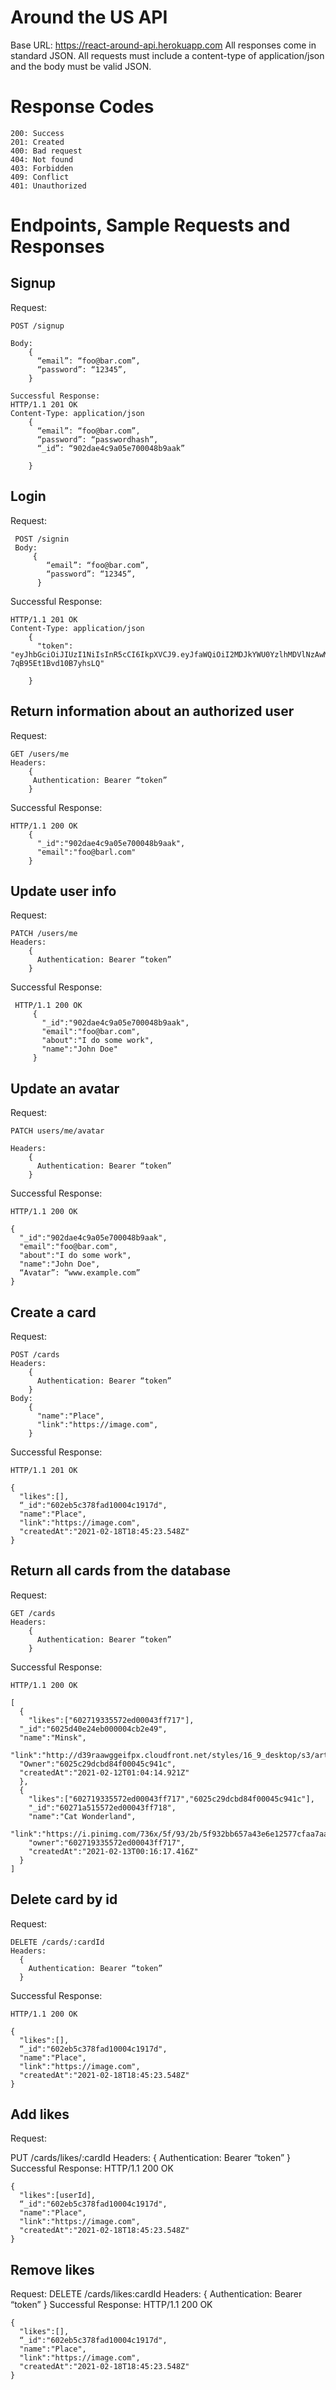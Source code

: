 # Around the US API
Base URL: 
https://react-around-api.herokuapp.com
All responses come in standard JSON. All requests must include a content-type of application/json and the body must be valid JSON.

# Response Codes

    200: Success
    201: Created
    400: Bad request
    404: Not found
    403: Forbidden
    409: Conflict
    401: Unauthorized

# Endpoints, Sample Requests and Responses

## Signup

Request: 

    POST /signup

    Body:
        {
          “email”: “foo@bar.com”,
          “password”: “12345”,
        }

    Successful Response:
    HTTP/1.1 201 OK
    Content-Type: application/json
        {
          “email”: “foo@bar.com”,
          “password”: “passwordhash”,
          “_id”: “902dae4c9a05e700048b9aak”

        }
## Login

Request:

     POST /signin
     Body: 
         {
            “email”: “foo@bar.com”,
            “password”: “12345”,
          }

 Successful Response:
 
    HTTP/1.1 201 OK
    Content-Type: application/json
        {
          "token":                  "eyJhbGciOiJIUzI1NiIsInR5cCI6IkpXVCJ9.eyJfaWQiOiI2MDJkYWU0YzlhMDVlNzAwMDQ4YjlhYWYiLCJpYXQiOjE2MTM2MDc4NjYsImV4cCI6MTYxNDIxMjY2Nn0.anh7WUfmblTxP8cVR2lOkx-7qB95Et1Bvd10B7yhsLQ"

        }

## Return information about an authorized user 

Request:

    GET /users/me
    Headers: 
        {
         Authentication: Bearer “token”
        }


Successful Response: 

    HTTP/1.1 200 OK
        {
          "_id":"902dae4c9a05e700048b9aak",
          "email":"foo@barl.com"
        }

## Update user info 

Request:

    PATCH /users/me
    Headers: 
        {
          Authentication: Bearer “token”
        }
Successful Response:

     HTTP/1.1 200 OK
         {
           "_id":"902dae4c9a05e700048b9aak",
           "email":"foo@bar.com",
           "about":"I do some work",
           "name":"John Doe"
         }

## Update an avatar 

Request:

    PATCH users/me/avatar 

    Headers: 
        {
          Authentication: Bearer “token”
        }
Successful Response:

    HTTP/1.1 200 OK

    {
      "_id":"902dae4c9a05e700048b9aak",
      "email":"foo@bar.com",
      "about":"I do some work",
      "name":"John Doe",
      “Avatar”: “www.example.com” 
    }

## Create a card 

Request:

    POST /cards
    Headers: 
        {
          Authentication: Bearer “token”
        }
    Body: 
        {
          "name":"Place",
          "link":"https://image.com",
        }
Successful Response: 

    HTTP/1.1 201 OK

    {
      "likes":[],
      “_id":"602eb5c378fad10004c1917d",
      "name":"Place",
      "link":"https://image.com",
      "createdAt":"2021-02-18T18:45:23.548Z"
    }

## Return all cards from the database 

Request:

    GET /cards
    Headers: 
        {
          Authentication: Bearer “token”
        }
Successful Response: 

    HTTP/1.1 200 OK

    [
      {
        "likes":["602719335572ed00043ff717"],
      "_id":"6025d40e24eb000004cb2e49",
      "name":"Minsk",
      "link":"http://d39raawggeifpx.cloudfront.net/styles/16_9_desktop/s3/articleimages/bneGeneric_Belarus_Minsk_cityscape_business_Cropped.png",
      "Owner":"6025c29dcbd84f00045c941c",
      "createdAt":"2021-02-12T01:04:14.921Z"
      },
      {
        "likes":["602719335572ed00043ff717","6025c29dcbd84f00045c941c"],
        "_id":"60271a515572ed00043ff718",
        "name":"Cat Wonderland",
        "link":"https://i.pinimg.com/736x/5f/93/2b/5f932bb657a43e6e12577cfaa7aaa233.jpg",
        "owner":"602719335572ed00043ff717",
        "createdAt":"2021-02-13T00:16:17.416Z"
      }
    ]

## Delete card by id 

Request:

    DELETE /cards/:cardId 
    Headers: 
      {
        Authentication: Bearer “token”
      }
Successful Response:

    HTTP/1.1 200 OK

    {
      "likes":[],
      “_id":"602eb5c378fad10004c1917d",
      "name":"Place",
      "link":"https://image.com",
      "createdAt":"2021-02-18T18:45:23.548Z"
    }

## Add likes 

Request:

PUT /cards/likes/:cardId
Headers: 
  {
    Authentication: Bearer “token”
  }
Successful Response: 
HTTP/1.1 200 OK

    {
      "likes":[userId],
      “_id":"602eb5c378fad10004c1917d",
      "name":"Place",
      "link":"https://image.com",
      "createdAt":"2021-02-18T18:45:23.548Z"
    }

## Remove likes 

Request:
DELETE /cards/likes:cardId
Headers: 
    {
      Authentication: Bearer “token”
    }
Successful Response: 
HTTP/1.1 200 OK

    {
      "likes":[],
      “_id":"602eb5c378fad10004c1917d",
      "name":"Place",
      "link":"https://image.com",
      "createdAt":"2021-02-18T18:45:23.548Z"
    }






